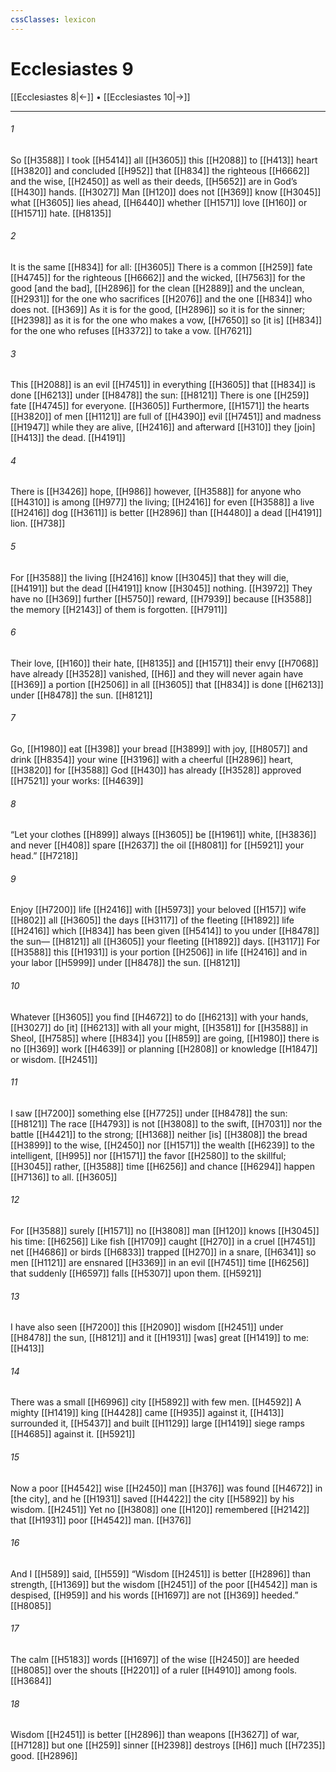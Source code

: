 ```yaml
---
cssClasses: lexicon
---
```


# Ecclesiastes 9

[[Ecclesiastes 8|←]] • [[Ecclesiastes 10|→]]

---

###### 1
So [[H3588]] I took [[H5414]] all [[H3605]] this [[H2088]] to [[H413]] heart [[H3820]] and concluded [[H952]] that [[H834]] the righteous [[H6662]] and the wise, [[H2450]] as well as their deeds, [[H5652]] are in God’s [[H430]] hands. [[H3027]] Man [[H120]] does not [[H369]] know [[H3045]] what [[H3605]] lies ahead, [[H6440]] whether [[H1571]] love [[H160]] or [[H1571]] hate. [[H8135]]

###### 2
It is the same [[H834]] for all: [[H3605]] There is a common [[H259]] fate [[H4745]] for the righteous [[H6662]] and the wicked, [[H7563]] for the good [and the bad], [[H2896]] for the clean [[H2889]] and the unclean, [[H2931]] for the one who sacrifices [[H2076]] and the one [[H834]] who does not. [[H369]] As it is for the good, [[H2896]] so it is for the sinner; [[H2398]] as it is for the one who makes a vow, [[H7650]] so [it is] [[H834]] for the one who refuses [[H3372]] to take a vow. [[H7621]]

###### 3
This [[H2088]] is an evil [[H7451]] in everything [[H3605]] that [[H834]] is done [[H6213]] under [[H8478]] the sun: [[H8121]] There is one [[H259]] fate [[H4745]] for everyone. [[H3605]] Furthermore, [[H1571]] the hearts [[H3820]] of men [[H1121]] are full of [[H4390]] evil [[H7451]] and madness [[H1947]] while they are alive, [[H2416]] and afterward [[H310]] they [join] [[H413]] the dead. [[H4191]]

###### 4
There is [[H3426]] hope, [[H986]] however, [[H3588]] for anyone who [[H4310]] is among [[H977]] the living; [[H2416]] for even [[H3588]] a live [[H2416]] dog [[H3611]] is better [[H2896]] than [[H4480]] a dead [[H4191]] lion. [[H738]]

###### 5
For [[H3588]] the living [[H2416]] know [[H3045]] that they will die, [[H4191]] but the dead [[H4191]] know [[H3045]] nothing. [[H3972]] They have no [[H369]] further [[H5750]] reward, [[H7939]] because [[H3588]] the memory [[H2143]] of them is forgotten. [[H7911]]

###### 6
Their love, [[H160]] their hate, [[H8135]] and [[H1571]] their envy [[H7068]] have already [[H3528]] vanished, [[H6]] and they will never again have [[H369]] a portion [[H2506]] in all [[H3605]] that [[H834]] is done [[H6213]] under [[H8478]] the sun. [[H8121]]

###### 7
Go, [[H1980]] eat [[H398]] your bread [[H3899]] with joy, [[H8057]] and drink [[H8354]] your wine [[H3196]] with a cheerful [[H2896]] heart, [[H3820]] for [[H3588]] God [[H430]] has already [[H3528]] approved [[H7521]] your works: [[H4639]]

###### 8
“Let your clothes [[H899]] always [[H3605]] be [[H1961]] white, [[H3836]] and never [[H408]] spare [[H2637]] the oil [[H8081]] for [[H5921]] your head.” [[H7218]]

###### 9
Enjoy [[H7200]] life [[H2416]] with [[H5973]] your beloved [[H157]] wife [[H802]] all [[H3605]] the days [[H3117]] of the fleeting [[H1892]] life [[H2416]] which [[H834]] has been given [[H5414]] to you under [[H8478]] the sun— [[H8121]] all [[H3605]] your fleeting [[H1892]] days. [[H3117]] For [[H3588]] this [[H1931]] is your portion [[H2506]] in life [[H2416]] and in your labor [[H5999]] under [[H8478]] the sun. [[H8121]]

###### 10
Whatever [[H3605]] you find [[H4672]] to do [[H6213]] with your hands, [[H3027]] do [it] [[H6213]] with all your might, [[H3581]] for [[H3588]] in Sheol, [[H7585]] where [[H834]] you [[H859]] are going, [[H1980]] there is no [[H369]] work [[H4639]] or planning [[H2808]] or knowledge [[H1847]] or wisdom. [[H2451]]

###### 11
I saw [[H7200]] something else [[H7725]] under [[H8478]] the sun: [[H8121]] The race [[H4793]] is not [[H3808]] to the swift, [[H7031]] nor the battle [[H4421]] to the strong; [[H1368]] neither [is] [[H3808]] the bread [[H3899]] to the wise, [[H2450]] nor [[H1571]] the wealth [[H6239]] to the intelligent, [[H995]] nor [[H1571]] the favor [[H2580]] to the skillful; [[H3045]] rather, [[H3588]] time [[H6256]] and chance [[H6294]] happen [[H7136]] to all. [[H3605]]

###### 12
For [[H3588]] surely [[H1571]] no [[H3808]] man [[H120]] knows [[H3045]] his time: [[H6256]] Like fish [[H1709]] caught [[H270]] in a cruel [[H7451]] net [[H4686]] or birds [[H6833]] trapped [[H270]] in a snare, [[H6341]] so men [[H1121]] are ensnared [[H3369]] in an evil [[H7451]] time [[H6256]] that suddenly [[H6597]] falls [[H5307]] upon them. [[H5921]]

###### 13
I have also seen [[H7200]] this [[H2090]] wisdom [[H2451]] under [[H8478]] the sun, [[H8121]] and it [[H1931]] [was] great [[H1419]] to me: [[H413]]

###### 14
There was a small [[H6996]] city [[H5892]] with few men. [[H4592]] A mighty [[H1419]] king [[H4428]] came [[H935]] against it, [[H413]] surrounded it, [[H5437]] and built [[H1129]] large [[H1419]] siege ramps [[H4685]] against it. [[H5921]]

###### 15
Now a poor [[H4542]] wise [[H2450]] man [[H376]] was found [[H4672]] in [the city],  and he [[H1931]] saved [[H4422]] the city [[H5892]] by his wisdom. [[H2451]] Yet no [[H3808]] one [[H120]] remembered [[H2142]] that [[H1931]] poor [[H4542]] man. [[H376]]

###### 16
And I [[H589]] said, [[H559]] “Wisdom [[H2451]] is better [[H2896]] than strength, [[H1369]] but the wisdom [[H2451]] of the poor [[H4542]] man is despised, [[H959]] and his words [[H1697]] are not [[H369]] heeded.” [[H8085]]

###### 17
The calm [[H5183]] words [[H1697]] of the wise [[H2450]] are heeded [[H8085]] over the shouts [[H2201]] of a ruler [[H4910]] among fools. [[H3684]]

###### 18
Wisdom [[H2451]] is better [[H2896]] than weapons [[H3627]] of war, [[H7128]] but one [[H259]] sinner [[H2398]] destroys [[H6]] much [[H7235]] good. [[H2896]]

